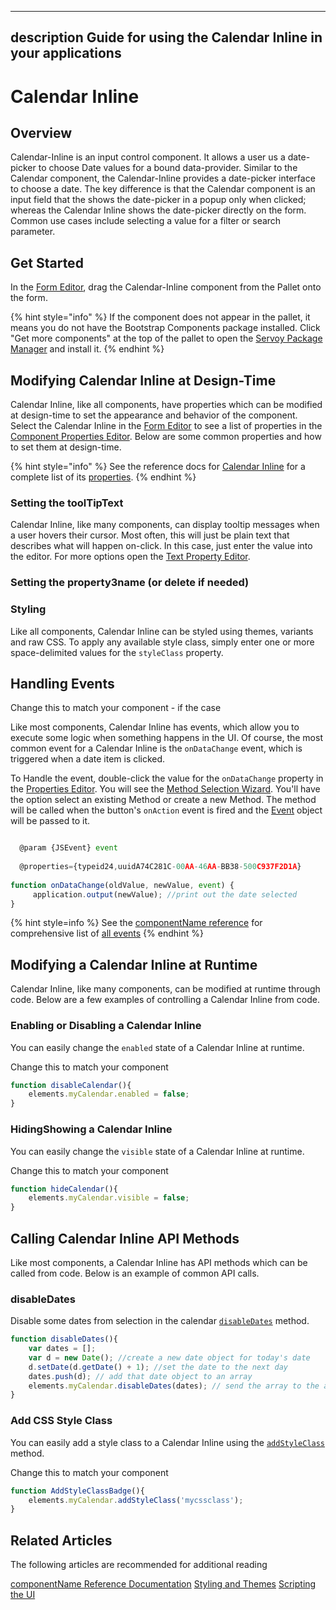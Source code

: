 
---
description Guide for using the Calendar Inline in your applications
---

# Calendar Inline

## Overview

Calendar-Inline is an input control component. It allows a user us a date-picker to choose Date values for a bound data-provider.
Similar to the Calendar component, the Calendar-Inline provides a date-picker interface to choose a date. The key difference is that the Calendar component is an input field that the shows the date-picker in a popup only when clicked; whereas the Calendar Inline shows the date-picker directly on the form.
Common use cases include selecting a value for a filter or search parameter.

## Get Started

In the [Form Editor](../../../../../reference/readme\_servoycore/page-3/object-editors/form-editor.md), drag the Calendar-Inline component from the Pallet onto the form.


{% hint style="info" %}
If the component does not appear in the pallet, it means you do not have the Bootstrap Components package installed. Click "Get more components" at the top of the pallet to open the [Servoy Package Manager](../../../../../reference/readme\_servoycore/page-3/package-manager.md) and install it.
{% endhint %}

## Modifying Calendar Inline at Design-Time

Calendar Inline, like all components, have properties which can be modified at design-time to set the appearance and behavior of the component. Select the Calendar Inline in the [Form Editor](../../../../../reference/readme\_servoycore/page-3/object-editors/form-editor.md) to see a list of properties in the [Component Properties Editor](../../../../../reference/readme\_servoycore/page-3/object-editors/component-properties-editor.md). Below are some common properties and how to set them at design-time.

{% hint style="info" %}
See the reference docs for [Calendar Inline](../../../../../reference/readme\_servoyextensions/ui-components/input-controls/inline-calendar.md) for a complete list of its [properties](../../../../../reference/readme\_servoyextensions/ui-components/input-controls/inline-calendar.md#properties-summary).
{% endhint %}

### Setting the toolTipText

Calendar Inline, like many components, can display tooltip messages when a user hovers their cursor. Most often, this will just be plain text that describes what will happen on-click. In this case, just enter the value into the editor. For more options open the [Text Property Editor](..........referencereadme_servoycorepage-3object-editorstext-property-editor.md).

### Setting the property3name (or delete if needed)
				

### Styling

Like all components, Calendar Inline can be styled using themes, variants and raw CSS. To apply any available style class, simply enter one or more space-delimited values for the `styleClass` property.


## Handling Events

Change this to match your component - if the case 

Like most components, Calendar Inline has events, which allow you to execute some logic when something happens in the UI. Of course, the most common event for a Calendar Inline is the `onDataChange` event, which is triggered when a date item is clicked.

To Handle the event, double-click the value for the `onDataChange` property in the [Properties Editor](..........referencereadme_servoycorepage-3object-editorscomponent-properties-editor.md). You will see the [Method Selection Wizard](..........referencereadme_servoycorepage-3object-editorsmethod-selection-wizard.md). You'll have the option select an existing Method or create a new Method. The method will be called when the button's `onAction` event is fired and the [Event](..........referencereadme_servoycoredev-apiapplicationjsevent.md) object will be passed to it.



```javascript

  @param {JSEvent} event
 
  @properties={typeid24,uuidA74C281C-00AA-46AA-BB38-500C937F2D1A}
 
function onDataChange(oldValue, newValue, event) {
	 application.output(newValue); //print out the date selected
}
```

{% hint style=info %}
See the [componentName reference]() for comprehensive list of [all events]()
{% endhint %}



## Modifying a Calendar Inline at Runtime

Calendar Inline, like many components, can be modified at runtime through code. Below are a few examples of controlling a Calendar Inline from code.

### Enabling  or Disabling a Calendar Inline

You can easily change the `enabled` state of a Calendar Inline at runtime.


Change this to match your component 
```javascript
function disableCalendar(){
	elements.myCalendar.enabled = false;
}
```

### HidingShowing a Calendar Inline

You can easily change the `visible` state of a Calendar Inline at runtime.


Change this to match your component 
```javascript
function hideCalendar(){
	elements.myCalendar.visible = false;
}
```


## Calling Calendar Inline API Methods

Like most components, a Calendar Inline has API methods which can be called from code. Below is an example of common API calls.

### disableDates


Disable some dates from selection in the calendar [`disableDates`]() method.

```javascript
function disableDates(){
	var dates = [];
	var d = new Date(); //create a new date object for today's date
	d.setDate(d.getDate() + 1); //set the date to the next day
	dates.push(d); // add that date object to an array
	elements.myCalendar.disableDates(dates); // send the array to the api which will then disable the day after today.
}
```


### Add CSS Style Class 

You can easily add a style class to a Calendar Inline using the [`addStyleClass`]() method.


Change this to match your component 
```javascript
function AddStyleClassBadge(){
	elements.myCalendar.addStyleClass('mycssclass');
}
```


## Related Articles

The following articles are recommended for additional reading

 [componentName Reference Documentation]()
 [Styling and Themes](....styling-and-themes)
 [Scripting the UI](......programming-guidescripting-the-ui)